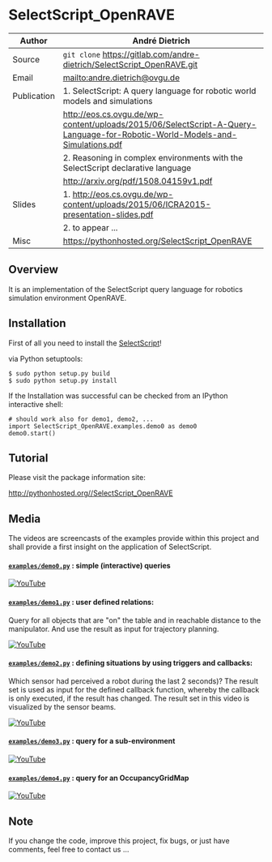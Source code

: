# SelectScript_OpenRAVE

| Author      | André Dietrich                                                                           |
| ----------- | ---------------------------------------------------------------------------------------- |
| Source      | `git clone` https://gitlab.com/andre-dietrich/SelectScript_OpenRAVE.git                                 |
| Email       | <mailto:andre.dietrich@ovgu.de>          |
| Publication | 1. SelectScript: A query language for robotic world models and simulations               |
|             | http://eos.cs.ovgu.de/wp-content/uploads/2015/06/SelectScript-A-Query-Language-for-Robotic-World-Models-and-Simulations.pdf |
|             | 2. Reasoning in complex environments with the SelectScript declarative language          |
|             | http://arxiv.org/pdf/1508.04159v1.pdf                                                    |
| Slides      | 1. http://eos.cs.ovgu.de/wp-content/uploads/2015/06/ICRA2015-presentation-slides.pdf     |
|             | 2. to appear ...                                                                         |
| Misc        | https://pythonhosted.org/SelectScript_OpenRAVE                                           |

## Overview

It is an implementation of the SelectScript query language for robotics
simulation environment OpenRAVE.

## Installation

First of all you need to install the [SelectScript](https://gitlab.com/andre-dietrich/SelectScript.git)!

via Python setuptools:
```
$ sudo python setup.py build
$ sudo python setup.py install
```

If the Installation was successful can be checked from an IPython
interactive shell:

``` pyhton
# should work also for demo1, demo2, ...
import SelectScript_OpenRAVE.examples.demo0 as demo0
demo0.start()
```

## Tutorial

Please visit the package information site:

http://pythonhosted.org//SelectScript_OpenRAVE

## Media

The videos are screencasts of the examples provide within this project and shall
provide a first insight on the application of SelectScript.

#### [`examples/demo0.py`](SelectScript_OpenRAVE/examples/demo0.py) : simple (interactive) queries

[![YouTube](http://img.youtube.com/vi/R_PThP0gwOc/0.jpg)](http://www.youtube.com/watch?v=R_PThP0gwOc "watch on YouTube")

#### [`examples/demo1.py`](SelectScript_OpenRAVE/examples/demo1.py) : user defined relations:
Query for all objects that are "on" the table and in reachable distance to the
manipulator. And use the result as input for trajectory planning.

[![YouTube](http://img.youtube.com/vi/jSaoCXRNVNg/0.jpg)](http://www.youtube.com/watch?v=jSaoCXRNVNg "watch on YouTube")

#### [`examples/demo2.py`](SelectScript_OpenRAVE/examples/demo2.py) : defining situations by using triggers and callbacks:
Which sensor had perceived a robot during the last 2 seconds)? The result set is
used as input for the defined callback function, whereby the callback is only
executed, if the result has changed. The result set in this video is visualized
by the sensor beams.

[![YouTube](http://img.youtube.com/vi/Bk8TaOQQdZM/0.jpg)](http://www.youtube.com/watch?v=Bk8TaOQQdZM "watch on YouTube")

#### [`examples/demo3.py`](SelectScript_OpenRAVE/examples/demo3.py) : query for a sub-environment

[![YouTube](http://img.youtube.com/vi/k5NXVv6O3tU/0.jpg)](http://www.youtube.com/watch?v=k5NXVv6O3tU "watch on YouTube")

#### [`examples/demo4.py`](SelectScript_OpenRAVE/examples/demo4.py) : query for an OccupancyGridMap

[![YouTube](http://img.youtube.com/vi/MYQppe9E9Es/0.jpg)](http://www.youtube.com/watch?v=MYQppe9E9Es "watch on YouTube")

## Note

If you change the code, improve this project, fix bugs, or just have comments,
feel free to contact us ...

